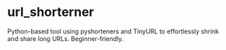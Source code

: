 # url_shorterner
 Python-based tool using pyshorteners and TinyURL to effortlessly shrink and share long URLs. Beginner-friendly.
